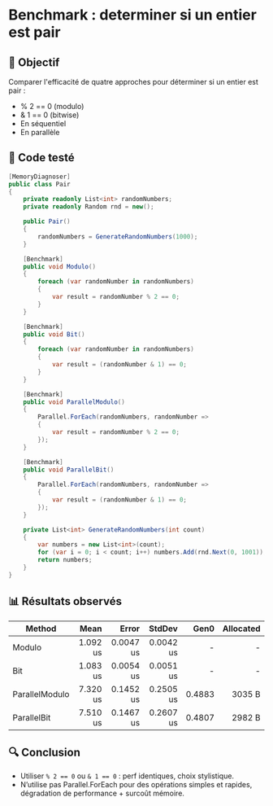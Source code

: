 # Benchmark : determiner si un entier est pair

## 🎯 Objectif

Comparer l'efficacité de quatre approches pour déterminer si un entier est pair :
- % 2 == 0 (modulo)
- & 1 == 0 (bitwise)
- En séquentiel
- En parallèle

## 🧱 Code testé

```csharp
[MemoryDiagnoser]
public class Pair
{
    private readonly List<int> randomNumbers;
    private readonly Random rnd = new();

    public Pair()
    {
        randomNumbers = GenerateRandomNumbers(1000);
    }

    [Benchmark]
    public void Modulo()
    {
        foreach (var randomNumber in randomNumbers)
        {
            var result = randomNumber % 2 == 0;
        }
    }

    [Benchmark]
    public void Bit()
    {
        foreach (var randomNumber in randomNumbers)
        {
            var result = (randomNumber & 1) == 0;
        }
    }

    [Benchmark]
    public void ParallelModulo()
    {
        Parallel.ForEach(randomNumbers, randomNumber =>
        {
            var result = randomNumber % 2 == 0;
        });
    }

    [Benchmark]
    public void ParallelBit()
    {
        Parallel.ForEach(randomNumbers, randomNumber =>
        {
            var result = (randomNumber & 1) == 0;
        });
    }

    private List<int> GenerateRandomNumbers(int count)
    {
        var numbers = new List<int>(count);
        for (var i = 0; i < count; i++) numbers.Add(rnd.Next(0, 1001));
        return numbers;
    }
}
```

## 📊 Résultats observés

| Method         | Mean     | Error     | StdDev    | Gen0   | Allocated |
|--------------- |---------:|----------:|----------:|-------:|----------:|
| Modulo         | 1.092 us | 0.0047 us | 0.0042 us |      - |         - |
| Bit            | 1.083 us | 0.0054 us | 0.0051 us |      - |         - |
| ParallelModulo | 7.320 us | 0.1452 us | 0.2505 us | 0.4883 |    3035 B |
| ParallelBit    | 7.510 us | 0.1467 us | 0.2607 us | 0.4807 |    2982 B |

## 🔍 Conclusion

* Utiliser `% 2 == 0` ou `& 1 == 0` : perf identiques, choix stylistique.
* N’utilise pas Parallel.ForEach pour des opérations simples et rapides, dégradation de performance + surcoût mémoire.